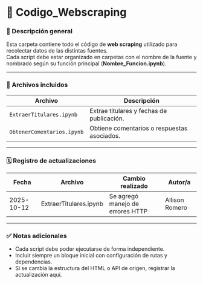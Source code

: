 # 📁 Codigo_Webscraping

### 📘 Descripción general
Esta carpeta contiene todo el código de **web scraping** utilizado para recolectar datos de las distintas fuentes.  
Cada script debe estar organizado en carpetas con el nombre de la fuente y nombrado según su función principal (**Nombre_Funcion.ipynb**).

---

### 📁 Archivos incluidos
| Archivo | Descripción |
|----------|-------------|
| `ExtraerTitulares.ipynb` | Extrae titulares y fechas de publicación. |
| `ObtenerComentarios.ipynb` | Obtiene comentarios o respuestas asociados. |

---

### 🗓️ Registro de actualizaciones
| Fecha | Archivo | Cambio realizado | Autor/a |
|--------|----------|------------------|----------|
| 2025-10-12 | ExtraerTitulares.ipynb | Se agregó manejo de errores HTTP | Allison Romero |

---

### ✅ Notas adicionales
- Cada script debe poder ejecutarse de forma independiente.  
- Incluir siempre un bloque inicial con configuración de rutas y dependencias.  
- Si se cambia la estructura del HTML o API de origen, registrar la actualización aquí.

